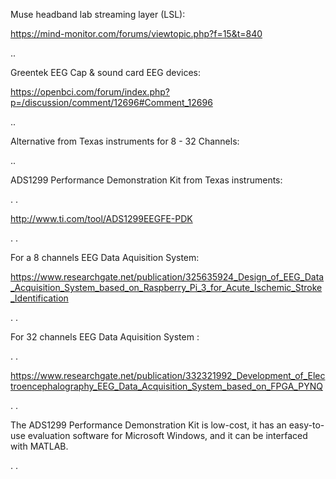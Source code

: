Muse headband lab streaming layer (LSL):

https://mind-monitor.com/forums/viewtopic.php?f=15&t=840

..

Greentek EEG Cap & sound card EEG devices:

https://openbci.com/forum/index.php?p=/discussion/comment/12696#Comment_12696

..

Alternative from Texas instruments for 8 - 32 Channels:

..


ADS1299 Performance Demonstration Kit from Texas instruments:

. .

http://www.ti.com/tool/ADS1299EEGFE-PDK

. .

For a 8 channels EEG Data Aquisition System:

https://www.researchgate.net/publication/325635924_Design_of_EEG_Data_Acquisition_System_based_on_Raspberry_Pi_3_for_Acute_Ischemic_Stroke_Identification

. .

For 32 channels EEG Data Aquisition System :

. .

https://www.researchgate.net/publication/332321992_Development_of_Electroencephalography_EEG_Data_Acquisition_System_based_on_FPGA_PYNQ

. .

The ADS1299 Performance Demonstration Kit is low-cost, it has an easy-to-use evaluation software for Microsoft Windows, and it can be interfaced with MATLAB.

.
.
